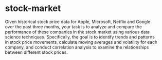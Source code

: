 # stock-market

Given historical stock price data for Apple, Microsoft, Netflix and Google over the past
three months, your task is to analyze and compare the performance of these
companies in the stock market using various data science techniques.
Specifically, the goal is to identify trends and patterns in stock price movements,
calculate moving averages and volatility for each company, and conduct correlation
analysis to examine the relationships between different stock prices.

